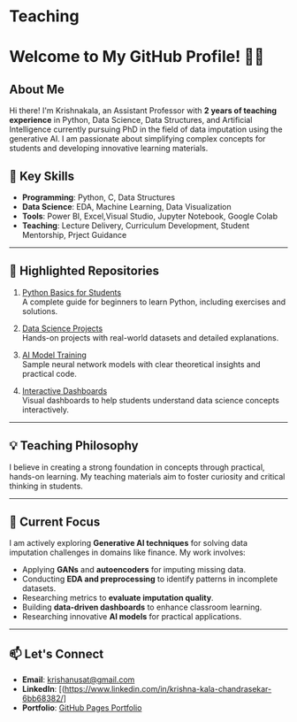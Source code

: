 # Teaching

# Welcome to My GitHub Profile! 👩‍🏫  

## About Me  
Hi there! I'm Krishnakala, an Assistant Professor with **2 years of teaching experience** in Python, Data Science, Data Structures, and Artificial Intelligence currently pursuing PhD in the field of data imputation using the generative AI. I am passionate about simplifying complex concepts for students and developing innovative learning materials.  

## 🔑 Key Skills  
- **Programming**: Python, C, Data Structures  
- **Data Science**: EDA, Machine Learning, Data Visualization  
- **Tools**: Power BI, Excel,Visual Studio, Jupyter Notebook, Google Colab  
- **Teaching**: Lecture Delivery, Curriculum Development, Student Mentorship, Prject Guidance  

---

## 📂 Highlighted Repositories  
1. [Python Basics for Students](#)  
   A complete guide for beginners to learn Python, including exercises and solutions.  
   
2. [Data Science Projects](#)  
   Hands-on projects with real-world datasets and detailed explanations.  

3. [AI Model Training](#)  
   Sample neural network models with clear theoretical insights and practical code.  

4. [Interactive Dashboards](#)  
   Visual dashboards to help students understand data science concepts interactively.  

---

## 💡 Teaching Philosophy  
I believe in creating a strong foundation in concepts through practical, hands-on learning. My teaching materials aim to foster curiosity and critical thinking in students.  

---

## 🌟 Current Focus  
I am actively exploring **Generative AI techniques** for solving data imputation challenges in domains like finance. 
My work involves:  
- Applying **GANs** and **autoencoders** for imputing missing data.  
- Conducting **EDA and preprocessing** to identify patterns in incomplete datasets.  
- Researching metrics to **evaluate imputation quality**.  
- Building **data-driven dashboards** to enhance classroom learning.  
- Researching innovative **AI models** for practical applications.  

---

## 📫 Let's Connect  
- **Email**: krishanusat@gmail.com  
- **LinkedIn**: [(https://www.linkedin.com/in/krishna-kala-chandrasekar-6bb68382/]  
- **Portfolio**: [GitHub Pages Portfolio](#)  
